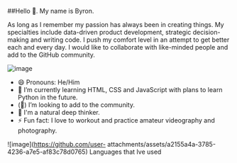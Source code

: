 ##Hello 👋. My name is Byron.

As long as I remember my passion has always been in creating things. My specialties include data-driven product development, strategic decision-making and writing code. I push my comfort level in an attempt to get better each and every day. I would like to collaborate with like-minded people and add to the GitHub community. 

![image](https://github.com/user-attachments/assets/bfa18d2d-13fe-4404-a037-bafe8bb0bd43)

* 😄 Pronouns: He/Him
* 🌱 I’m currently learning HTML, CSS and JavaScript with plans to learn Python in the future. 
* (👀) I’m looking to add to the community.
* 🤔 I'm a natural deep thinker.
* ⚡ Fun fact: I love to workout and practice amateur videography and photography.


![image](https://github.com/user- attachments/assets/a2155a4a-3785-4236-a7e5-af83c78d0765)
Languages that Ive used 


<!--
**ByronBenton/ByronBenton** is a ✨ _special_ ✨ repository because its `README.md` (this file) appears on your GitHub profile.

Here are some ideas to get you started:

- 🔭 I’m currently working on ...
- 🌱 I’m currently learning ...
- 👯 I’m looking to collaborate on ...
- 🤔 I’m looking for help with ...
- 💬 Ask me about ...
- 📫 How to reach me: ...
- 😄 Pronouns: ...
- ⚡ Fun fact: ...
-->
